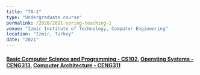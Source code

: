```yaml
---
title: "TA-1"
type: "Undergraduate course"
permalink: /2020/2021-spring-teaching-1
venue: "Izmir Institute of Technology, Computer Engineering"
location: "Izmir, Turkey"
date: "2021"
---
```


#### [Basic Computer Science and Programming - CS102](https://chemistry.iyte.edu.tr/en/cs-102-2/), [Operating Systems - CENG313](https://ceng.iyte.edu.tr/courses/ceng-322/), [Computer Architecture - CENG311](https://ceng.iyte.edu.tr/courses/ceng-311/) 

